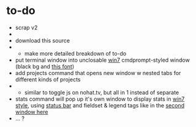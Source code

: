 # to-do

* scrap v2
* 
* download this source
* * make more detailed breakdown of to-do
* put terminal window into unclosable [win7]((https://khang-nd.github.io/7.css/)) cmdprompt-styled window (black bg and [this font](https://en.wikipedia.org/wiki/Terminal_(typeface)))
* add projects command that opens new window w nested tabs for different kinds of projects
* * similar to toggle js on nohat.tv, but all in 1 instead of separate
* stats command will pop up it's own window to display stats in [win7 style](https://khang-nd.github.io/7.css/), using [status bar](https://khang-nd.github.io/7.css/#status-bar) and fieldset & legend tags like in the [second window here](https://khang-nd.github.io/7.css/#window-body)
* ... ?
